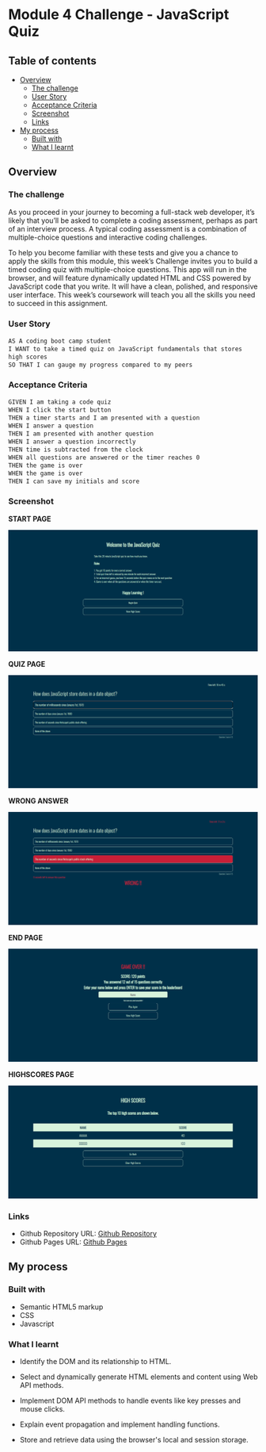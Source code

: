 # Module 4 Challenge - JavaScript Quiz

## Table of contents

- [Overview](#overview)
  - [The challenge](#the-challenge)
  - [User Story](#user-story)
  - [Acceptance Criteria](#acceptance-criteria)
  - [Screenshot](#screenshot)
  - [Links](#links)
- [My process](#my-process)
  - [Built with](#built-with)
  - [What I learnt](#what-i-learnt)
 
## Overview

### The challenge

As you proceed in your journey to becoming a full-stack web developer, it’s likely that you’ll be asked to complete a coding assessment, perhaps as part of an interview process. A typical coding assessment is a combination of multiple-choice questions and interactive coding challenges.

To help you become familiar with these tests and give you a chance to apply the skills from this module, this week’s Challenge invites you to build a timed coding quiz with multiple-choice questions. This app will run in the browser, and will feature dynamically updated HTML and CSS powered by JavaScript code that you write. It will have a clean, polished, and responsive user interface. This week’s coursework will teach you all the skills you need to succeed in this assignment.

### User Story

```
AS A coding boot camp student
I WANT to take a timed quiz on JavaScript fundamentals that stores high scores
SO THAT I can gauge my progress compared to my peers
```

### Acceptance Criteria

```
GIVEN I am taking a code quiz
WHEN I click the start button
THEN a timer starts and I am presented with a question
WHEN I answer a question
THEN I am presented with another question
WHEN I answer a question incorrectly
THEN time is subtracted from the clock
WHEN all questions are answered or the timer reaches 0
THEN the game is over
WHEN the game is over
THEN I can save my initials and score
```

### Screenshot
**START PAGE**

![START PAGE](./assets/screenshots/Start_page.png)

**QUIZ PAGE**

![QUIZ PAGE](./assets/screenshots/Quiz_page.png)

**WRONG ANSWER**

![WRONG ANSWER](./assets/screenshots/Wrong_answer.png)

**END PAGE**

![END PAGE](./assets/screenshots/End_page.png)

**HIGHSCORES PAGE**

![HIGHSCORES PAGE](./assets/screenshots/Highscores_page.png)

### Links

- Github Repository URL: [Github Repository](https://github.com/rmdn321/4-JS-Quiz)
- Github Pages URL: [Github Pages](https://rmdn321.github.io/4-JS-Quiz/)

## My process

### Built with

- Semantic HTML5 markup
- CSS
- Javascript

### What I learnt

- Identify the DOM and its relationship to HTML.

- Select and dynamically generate HTML elements and content using Web API methods.

- Implement DOM API methods to handle events like key presses and mouse clicks.

- Explain event propagation and implement handling functions.

- Store and retrieve data using the browser's local and session storage.








